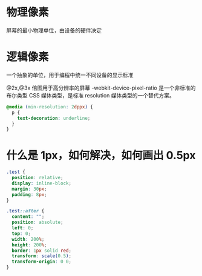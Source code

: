 # 物理像素

屏幕的最小物理单位，由设备的硬件决定

# 逻辑像素

一个抽象的单位，用于编程中统一不同设备的显示标准

@2x,@3x 倍图用于高分辨率的屏幕
-webkit-device-pixel-ratio 是一个非标准的布尔类型 CSS 媒体类型，是标准 resolution 媒体类型的一个替代方案。

```css
@media (min-resolution: 2dppx) {
  p {
    text-decoration: underline;
  }
}
```

# 什么是 1px，如何解决，如何画出 0.5px

```css
.test {
  position: relative;
  display: inline-block;
  margin: 30px;
  padding: 8px;
}

.test::after {
  content: "";
  position: absolute;
  left: 0;
  top: 0;
  width: 200%;
  height: 200%;
  border: 1px solid red;
  transform: scale(0.5);
  transform-origin: 0 0;
}
```
